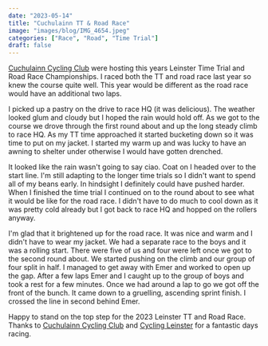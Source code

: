 ```yaml
---
date: "2023-05-14"
title: "Cuchulainn TT & Road Race"
image: "images/blog/IMG_4654.jpeg"
categories: ["Race", "Road", "Time Trial"]
draft: false
---
```


[Cuchulainn Cycling Club](http://www.cuchulainncc.com) were hosting this years Leinster Time Trial and Road Race Championships.  I raced both the TT and road race last year so knew the course quite well.  This year would be different as the road race would have an additional two laps.

I picked up a pastry on the drive to race HQ (it was delicious). The weather looked glum and cloudy but I hoped the rain would hold off. As we got to the course we drove through the first round about and up the long steady climb to race HQ.  As my TT time approached it started bucketing down so it was time to put on my jacket. I started my warm up and was lucky to have an awning to shelter under otherwise I would have gotten drenched.

It looked like the rain wasn't going to say ciao. Coat on I headed over to the start line. I'm still adapting to the longer time trials so I didn't want to spend all of my beans early. In hindsight I definitely could have pushed harder. When I finished the time trial I continued on to the round about to see what it would be like for the road race. I didn't have to do much to cool down as it was pretty cold already but I got back to race HQ and hopped on the rollers anyway.

I'm glad that it brightened up for the road race. It was nice and warm and I didn't have to wear my jacket. We had a separate race to the boys and it was a rolling start. There were five of us and four were left once we got to the second round about. We started pushing on the climb and our group of four split in half. I managed to get away with Emer and worked to open up the gap. After a few laps Emer and I caught up to the group of boys and took a rest for a few minutes. Once we had around a lap to go we got off the front of the bunch. It came down to a gruelling, ascending sprint finish. I crossed the line in second behind Emer.

Happy to stand on the top step for the 2023 Leinster TT and Road Race. Thanks to [Cuchulainn Cycling Club](http://www.cuchulainncc.com) and [Cycling Leinster](https://www.facebook.com/profile.php?id=100057428598809) for a fantastic days racing.
